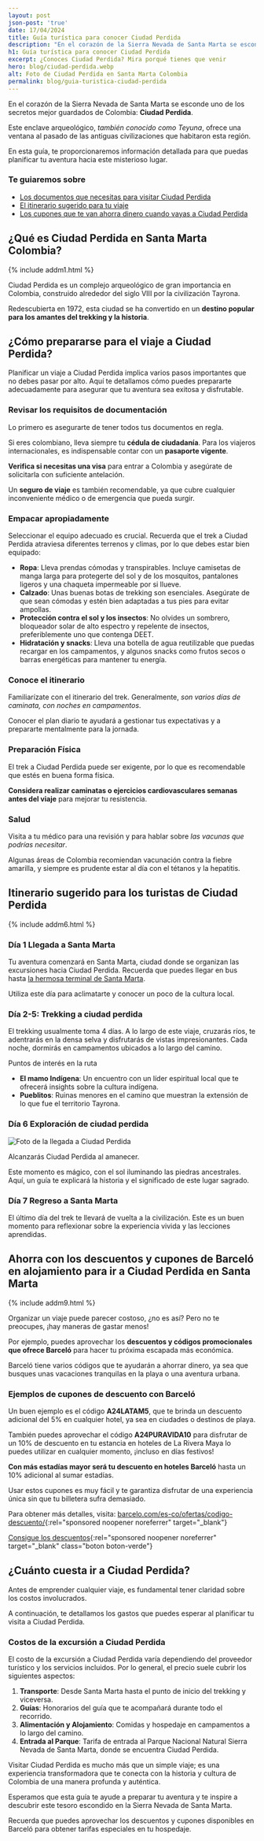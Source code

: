 ```yaml
---
layout: post
json-post: 'true'
date: 17/04/2024
title: Guía turística para conocer Ciudad Perdida
description: "En el corazón de la Sierra Nevada de Santa Marta se esconde uno de los secretos mejor guardados de Colombia: Ciudad Perdida ¡Tienes que venir! 🚌"
h1: Guía turística para conocer Ciudad Perdida
excerpt: ¿Conoces Ciudad Perdida? Mira porqué tienes que venir
hero: blog/ciudad-perdida.webp
alt: Foto de Ciudad Perdida en Santa Marta Colombia
permalink: blog/guia-turistica-ciudad-perdida
---
```

En el corazón de la Sierra Nevada de Santa Marta se esconde uno de los secretos mejor guardados de Colombia: **Ciudad Perdida**.

Este enclave arqueológico, *también conocido como Teyuna*, ofrece una ventana al pasado de las antiguas civilizaciones que habitaron esta región.

En esta guía, te proporcionaremos información detallada para que puedas planificar tu aventura hacia este misterioso lugar.

### Te guiaremos sobre

- [Los documentos que necesitas para visitar Ciudad Perdida](#revisar-los-requisitos-de-documentación)
- [El itinerario sugerido para tu viaje](#itinerario-sugerido-para-los-turistas-de-ciudad-perdida)
- [Los cupones que te van ahorra dinero cuando vayas a Ciudad Perdida](#ahorra-con-los-descuentos-y-cupones-de-barceló-en-alojamiento-para-ir-a-ciudad-perdida-en-santa-marta)

## ¿Qué es Ciudad Perdida en Santa Marta Colombia?

{% include addm1.html %}

Ciudad Perdida es un complejo arqueológico de gran importancia en Colombia, construido alrededor del siglo VIII por la civilización Tayrona.

Redescubierta en 1972, esta ciudad se ha convertido en un **destino popular para los amantes del trekking y la historia**.

## ¿Cómo prepararse para el viaje a Ciudad Perdida?

Planificar un viaje a Ciudad Perdida implica varios pasos importantes que no debes pasar por alto. Aquí te detallamos cómo puedes prepararte adecuadamente para asegurar que tu aventura sea exitosa y disfrutable.

### Revisar los requisitos de documentación

Lo primero es asegurarte de tener todos tus documentos en regla.

Si eres colombiano, lleva siempre tu **cédula de ciudadanía**. Para los viajeros internacionales, es indispensable contar con un **pasaporte vigente**.

**Verifica si necesitas una visa** para entrar a Colombia y asegúrate de solicitarla con suficiente antelación.

Un **seguro de viaje** es también recomendable, ya que cubre cualquier inconveniente médico o de emergencia que pueda surgir.

### Empacar apropiadamente

Seleccionar el equipo adecuado es crucial. Recuerda que el trek a Ciudad Perdida atraviesa diferentes terrenos y climas, por lo que debes estar bien equipado:

- **Ropa**: Lleva prendas cómodas y transpirables. Incluye camisetas de manga larga para protegerte del sol y de los mosquitos, pantalones ligeros y una chaqueta impermeable por si llueve.
- **Calzado**: Unas buenas botas de trekking son esenciales. Asegúrate de que sean cómodas y estén bien adaptadas a tus pies para evitar ampollas.
- **Protección contra el sol y los insectos**: No olvides un sombrero, bloqueador solar de alto espectro y repelente de insectos, preferiblemente uno que contenga DEET.
- **Hidratación y snacks**: Lleva una botella de agua reutilizable que puedas recargar en los campamentos, y algunos snacks como frutos secos o barras energéticas para mantener tu energía.

### Conoce el itinerario

Familiarízate con el itinerario del trek. Generalmente, *son varios días de caminata, con noches en campamentos*.

Conocer el plan diario te ayudará a gestionar tus expectativas y a prepararte mentalmente para la jornada.

### Preparación Física

El trek a Ciudad Perdida puede ser exigente, por lo que es recomendable que estés en buena forma física.

**Considera realizar caminatas o ejercicios cardiovasculares semanas antes del viaje** para mejorar tu resistencia.

### Salud

Visita a tu médico para una revisión y para hablar sobre *las vacunas que podrías necesitar*.

Algunas áreas de Colombia recomiendan vacunación contra la fiebre amarilla, y siempre es prudente estar al día con el tétanos y la hepatitis.

## Itinerario sugerido para los turistas de Ciudad Perdida

{% include addm6.html %}

### Día 1 Llegada a Santa Marta

Tu aventura comenzará en Santa Marta, ciudad donde se organizan las excursiones hacia Ciudad Perdida. Recuerda que puedes llegar en bus hasta [la hermosa terminal de Santa Marta]({{'terminal-de-santa-marta'|relative_url}} "Terminal Santa Marta").

Utiliza este día para aclimatarte y conocer un poco de la cultura local.

### Día 2-5: Trekking a ciudad perdida

El trekking usualmente toma 4 días. A lo largo de este viaje, cruzarás ríos, te adentrarás en la densa selva y disfrutarás de vistas impresionantes. Cada noche, dormirás en campamentos ubicados a lo largo del camino.

Puntos de interés en la ruta

- **El mamo Indígena**: Un encuentro con un líder espiritual local que te ofrecerá insights sobre la cultura indígena.
- **Pueblitos**: Ruinas menores en el camino que muestran la extensión de lo que fue el territorio Tayrona.

### Día 6 Exploración de ciudad perdida

![Foto de la llegada a Ciudad Perdida]({{'img/blog/ciudad-perdida-santa-marta.webp'|relative_url}} "Ciudad Perdida")

Alcanzarás Ciudad Perdida al amanecer.

Este momento es mágico, con el sol iluminando las piedras ancestrales. Aquí, un guía te explicará la historia y el significado de este lugar sagrado.

### Día 7 Regreso a Santa Marta

El último día del trek te llevará de vuelta a la civilización. Este es un buen momento para reflexionar sobre la experiencia vivida y las lecciones aprendidas.

## Ahorra con los descuentos y cupones de Barceló en alojamiento para ir a Ciudad Perdida en Santa Marta

{% include addm9.html %}

Organizar un viaje puede parecer costoso, ¿no es así? Pero no te preocupes, ¡hay maneras de gastar menos!

Por ejemplo, puedes aprovechar los **descuentos y códigos promocionales que ofrece Barceló** para hacer tu próxima escapada más económica.

Barceló tiene varios códigos que te ayudarán a ahorrar dinero, ya sea que busques unas vacaciones tranquilas en la playa o una aventura urbana.

### Ejemplos de cupones de descuento con Barceló

Un buen ejemplo es el código **A24LATAM5**, que te brinda un descuento adicional del 5% en cualquier hotel, ya sea en ciudades o destinos de playa.

También puedes aprovechar el código **A24PURAVIDA10** para disfrutar de un 10% de descuento en tu estancia en hoteles de La Rivera Maya lo puedes utilizar en cualquier momento, ¡incluso en días festivos!

**Con más estadías mayor será tu descuento en hoteles Barceló** hasta un 10% adicional al sumar estadías.

Usar estos cupones es muy fácil y te garantiza disfrutar de una experiencia única sin que tu billetera sufra demasiado.

Para obtener más detalles, visita: [barcelo.com/es-co/ofertas/codigo-descuento/](https://www.barcelo.com/es-co/ofertas/codigo-descuento/){:rel="sponsored noopener noreferrer" target="_blank"}

[Consigue los descuentos](https://www.barcelo.com/es-co/ofertas/codigo-descuento/){:rel="sponsored noopener noreferrer" target="_blank" class="boton boton-verde"}

## ¿Cuánto cuesta ir a Ciudad Perdida?

Antes de emprender cualquier viaje, es fundamental tener claridad sobre los costos involucrados.

A continuación, te detallamos los gastos que puedes esperar al planificar tu visita a Ciudad Perdida.

### Costos de la excursión a Ciudad Perdida

El costo de la excursión a Ciudad Perdida varía dependiendo del proveedor turístico y los servicios incluidos. Por lo general, el precio suele cubrir los siguientes aspectos:

1. **Transporte**: Desde Santa Marta hasta el punto de inicio del trekking y viceversa.
2. **Guías**: Honorarios del guía que te acompañará durante todo el recorrido.
3. **Alimentación y Alojamiento**: Comidas y hospedaje en campamentos a lo largo del camino.
4. **Entrada al Parque**: Tarifa de entrada al Parque Nacional Natural Sierra Nevada de Santa Marta, donde se encuentra Ciudad Perdida.

Visitar Ciudad Perdida es mucho más que un simple viaje; es una experiencia transformadora que te conecta con la historia y cultura de Colombia de una manera profunda y auténtica.

Esperamos que esta guía te ayude a preparar tu aventura y te inspire a descubrir este tesoro escondido en la Sierra Nevada de Santa Marta.

Recuerda que puedes aprovechar los descuentos y cupones disponibles en Barceló para obtener tarifas especiales en tu hospedaje.
